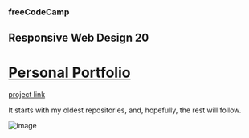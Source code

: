 ### freeCodeCamp

## Responsive Web Design 20

# [Personal Portfolio](https://github.com/UniBreakfast/free-code-camp-responsive-web-design-20-personal-portfolio)

[project link](https://www.freecodecamp.org/learn/2022/responsive-web-design/build-a-personal-portfolio-webpage-project/build-a-personal-portfolio-webpage)

It starts with my oldest repositories, and, hopefully, the rest will follow.

![image](https://github.com/user-attachments/assets/d27b45e5-bbd0-466e-b914-87546c05a72a)
